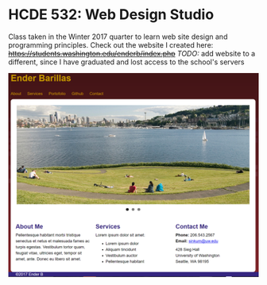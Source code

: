 # HCDE 532: Web Design Studio

Class taken in the Winter 2017 quarter to learn web site design and programming principles.
Check out the website I created here: ~~https://students.washington.edu/enderb/index.php~~ *TODO:* add website to a different, since I have graduated and lost access to the school's servers

![Home page of website](images/screenshot.PNG)
